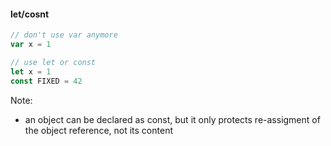 #### let/cosnt

```js
// don't use var anymore
var x = 1

// use let or const
let x = 1
const FIXED = 42
```


Note: 

- an object can be declared as const, but it only protects re-assigment of the object reference, not its content

